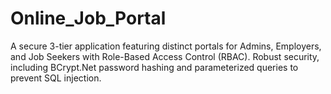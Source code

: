 # Online_Job_Portal
A secure 3-tier application featuring distinct portals for Admins, Employers, and Job Seekers with Role-Based Access Control (RBAC).  Robust security, including BCrypt.Net password hashing and parameterized queries to prevent SQL injection. 
